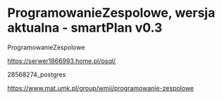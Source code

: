 # ProgramowanieZespolowe, wersja aktualna - smartPlan v0.3

ProgramowanieZespolowe



https://serwer1866993.home.pl/psql/

28568274_postgres


https://www.mat.umk.pl/group/wmii/programowanie-zespolowe
